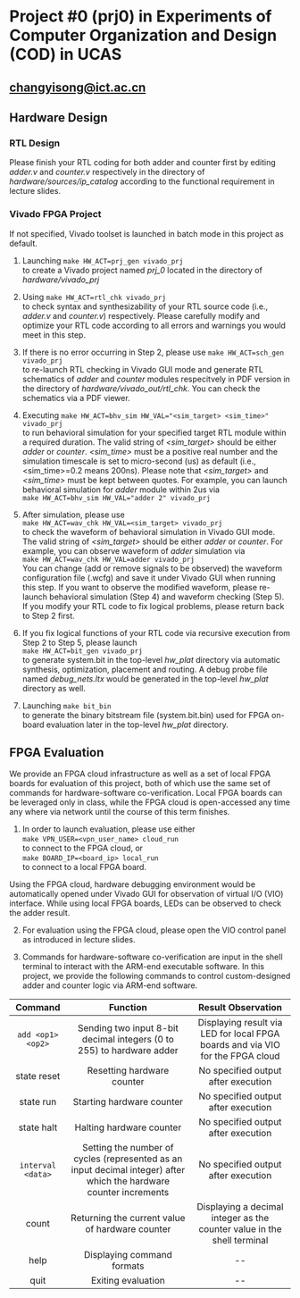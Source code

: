 Project #0 (prj0) in Experiments of Computer Organization and Design (COD) in UCAS
=====
<changyisong@ict.ac.cn>
-----

## Hardware Design

### RTL Design

Please finish your RTL coding for both adder and counter first 
by editing *adder.v* and *counter.v* respectively in the directory of 
*hardware/sources/ip_catalog* according to 
the functional requirement in lecture slides.  

### Vivado FPGA Project

If not specified, Vivado toolset is launched in batch mode in this project 
as default. 

1. Launching `make HW_ACT=prj_gen vivado_prj`  
to create a Vivado project named *prj_0* located in the directory of 
*hardware/vivado_prj*

2. Using `make HW_ACT=rtl_chk vivado_prj`  
to check syntax and synthesizability of your RTL source code 
(i.e., *adder.v* and *counter.v*) respectively. 
Please carefully modify and optimize your RTL code according to 
all errors and warnings you would meet in this step.  

3. If there is no error occurring in Step 2, 
please use `make HW_ACT=sch_gen vivado_prj`  
to re-launch RTL checking in Vivado GUI mode and 
generate RTL schematics of *adder* and *counter* modules respecitvely 
in PDF version in the directory of *hardware/vivado_out/rtl_chk*. 
You can check the schematics via a PDF viewer.  

4. Executing `make HW_ACT=bhv_sim HW_VAL="<sim_target> <sim_time>" vivado_prj`  
to run behavioral simulation for your specified target RTL module within a required duration. 
The valid string of *<sim_target>* should be either *adder* or *counter*. 
*<sim_time>* must be a positive real number and the simulation timescale is set to 
micro-second (us) as default (i.e., <sim_time>=0.2 means 200ns). 
Please note that *<sim_target>* and *<sim_time>* must be kept between quotes. 
For example, you can launch behavioral simulation for *adder* module within 2us via  
`make HW_ACT=bhv_sim HW_VAL="adder 2" vivado_prj`  

5. After simulation, please use  
`make HW_ACT=wav_chk HW_VAL=<sim_target> vivado_prj`  
to check the waveform of behavioral simulation in Vivado GUI mode. 
The valid string of *<sim_target>* should be either *adder* or *counter*. 
For example, you can observe waveform of *adder* simulation via  
`make HW_ACT=wav_chk HW_VAL=adder vivado_prj`  
You can change (add or remove signals to be observed) 
the waveform configuration file (.wcfg) and save it under Vivado GUI 
when running this step. 
If you want to observe the modified waveform, please re-launch 
behavioral simulation (Step 4) and waveform checking (Step 5). 
If you modify your RTL code to fix logical problems, 
please return back to Step 2 first.  

6. If you fix logical functions of your RTL code via 
recursive execution from Step 2 to Step 5, 
please launch  
`make HW_ACT=bit_gen vivado_prj`  
to generate system.bit in the top-level *hw_plat* directory via automatic 
synthesis, optimization, placement and routing. 
A debug probe file named *debug_nets.ltx* 
would be generated in the top-level *hw_plat* directory as well.  

7. Launching `make bit_bin`  
to generate the binary bitstream file (system.bit.bin) used for FPGA on-board 
evaluation later in the top-level *hw_plat* directory.   

## FPGA Evaluation

We provide an FPGA cloud infrastructure as well as a set of 
local FPGA boards for evaluation of this project, 
both of which use the same set of commands for 
hardware-software co-verification. 
Local FPGA boards can be leveraged only in class, while 
the FPGA cloud is open-accessed any time any where via network 
until the course of this term finishes.  

1. In order to launch evaluation, please use either  
`make VPN_USER=<vpn_user_name> cloud_run`  
to connect to the FPGA cloud, or  
`make BOARD_IP=<board_ip> local_run`  
to connect to a local FPGA board.  

Using the FPGA cloud, hardware debugging environment would be automatically 
opened under Vivado GUI for observation of virtual I/O (VIO) interface. 
While using local FPGA boards, LEDs can be observed to check the adder result.  

2. For evaluation using the FPGA cloud, please open the VIO control panel 
as introduced in lecture slides.  

3. Commands for hardware-software co-verification are 
input in the shell terminal to interact with the ARM-end executable software. 
In this project, we provide the following commands to control 
custom-designed adder and counter logic via ARM-end software. 

| **Command** | **Function** | **Result Observation** |
| :---------: | :----------: | :-------------: |
| `add <op1> <op2>` | Sending two input 8-bit decimal integers (0 to 255) to hardware adder | Displaying result via LED for local FPGA boards and via VIO for the FPGA cloud |
| state reset | Resetting hardware counter | No specified output after execution |
| state run | Starting hardware counter | No specified output after execution |
| state halt | Halting hardware counter | No specified output after execution |
| `interval <data>` | Setting the number of cycles (represented as an input decimal integer) after which the hardware counter increments | No specified output after execution |
| count | Returning the current value of hardware counter | Displaying a decimal integer as the counter value in the shell terminal |
| help | Displaying command formats | -- |
| quit | Exiting evaluation | -- |

